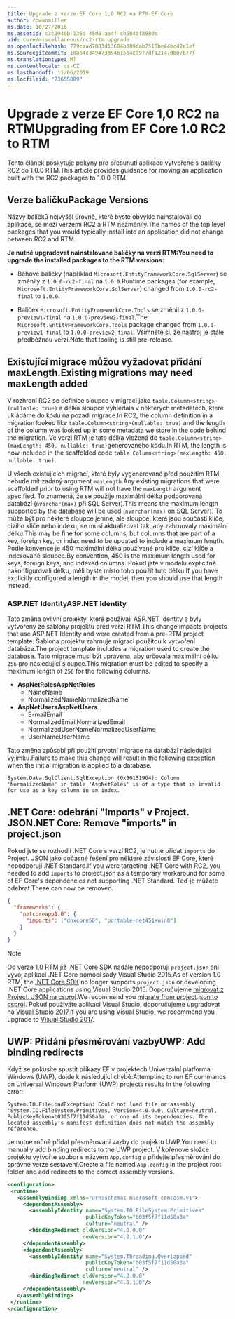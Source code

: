 ```yaml
---
title: Upgrade z verze EF Core 1,0 RC2 na RTM-EF Core
author: rowanmiller
ms.date: 10/27/2016
ms.assetid: c3c1940b-136d-45d8-aa4f-cb5040f8980a
uid: core/miscellaneous/rc2-rtm-upgrade
ms.openlocfilehash: 779caad7883d13684b389dab7515be44bc42e1ef
ms.sourcegitcommit: 18ab4c349473d94b15b4ca977df12147db07b77f
ms.translationtype: MT
ms.contentlocale: cs-CZ
ms.lasthandoff: 11/06/2019
ms.locfileid: "73655809"
---
```

# <a name="upgrading-from-ef-core-10-rc2-to-rtm"></a><span data-ttu-id="5feda-102">Upgrade z verze EF Core 1,0 RC2 na RTM</span><span class="sxs-lookup"><span data-stu-id="5feda-102">Upgrading from EF Core 1.0 RC2 to RTM</span></span>

<span data-ttu-id="5feda-103">Tento článek poskytuje pokyny pro přesunutí aplikace vytvořené s balíčky RC2 do 1.0.0 RTM.</span><span class="sxs-lookup"><span data-stu-id="5feda-103">This article provides guidance for moving an application built with the RC2 packages to 1.0.0 RTM.</span></span>

## <a name="package-versions"></a><span data-ttu-id="5feda-104">Verze balíčku</span><span class="sxs-lookup"><span data-stu-id="5feda-104">Package Versions</span></span>

<span data-ttu-id="5feda-105">Názvy balíčků nejvyšší úrovně, které byste obvykle nainstalovali do aplikace, se mezi verzemi RC2 a RTM nezměnily.</span><span class="sxs-lookup"><span data-stu-id="5feda-105">The names of the top level packages that you would typically install into an application did not change between RC2 and RTM.</span></span>

<span data-ttu-id="5feda-106">**Je nutné upgradovat nainstalované balíčky na verzi RTM:**</span><span class="sxs-lookup"><span data-stu-id="5feda-106">**You need to upgrade the installed packages to the RTM versions:**</span></span>

* <span data-ttu-id="5feda-107">Běhové balíčky (například `Microsoft.EntityFrameworkCore.SqlServer`) se změnily z `1.0.0-rc2-final` na `1.0.0`.</span><span class="sxs-lookup"><span data-stu-id="5feda-107">Runtime packages (for example, `Microsoft.EntityFrameworkCore.SqlServer`) changed from `1.0.0-rc2-final` to `1.0.0`.</span></span>

* <span data-ttu-id="5feda-108">Balíček `Microsoft.EntityFrameworkCore.Tools` se změnil z `1.0.0-preview1-final` na `1.0.0-preview2-final`.</span><span class="sxs-lookup"><span data-stu-id="5feda-108">The `Microsoft.EntityFrameworkCore.Tools` package changed from `1.0.0-preview1-final` to `1.0.0-preview2-final`.</span></span> <span data-ttu-id="5feda-109">Všimněte si, že nástroj je stále předběžnou verzí.</span><span class="sxs-lookup"><span data-stu-id="5feda-109">Note that tooling is still pre-release.</span></span>

## <a name="existing-migrations-may-need-maxlength-added"></a><span data-ttu-id="5feda-110">Existující migrace můžou vyžadovat přidání maxLength.</span><span class="sxs-lookup"><span data-stu-id="5feda-110">Existing migrations may need maxLength added</span></span>

<span data-ttu-id="5feda-111">V rozhraní RC2 se definice sloupce v migraci jako `table.Column<string>(nullable: true)` a délka sloupce vyhledala v některých metadatech, které ukládáme do kódu na pozadí migrace.</span><span class="sxs-lookup"><span data-stu-id="5feda-111">In RC2, the column definition in a migration looked like `table.Column<string>(nullable: true)` and the length of the column was looked up in some metadata we store in the code behind the migration.</span></span> <span data-ttu-id="5feda-112">Ve verzi RTM je tato délka vložená do `table.Column<string>(maxLength: 450, nullable: true)`generovaného kódu.</span><span class="sxs-lookup"><span data-stu-id="5feda-112">In RTM, the length is now included in the scaffolded code `table.Column<string>(maxLength: 450, nullable: true)`.</span></span>

<span data-ttu-id="5feda-113">U všech existujících migrací, které byly vygenerované před použitím RTM, nebude mít zadaný argument `maxLength`.</span><span class="sxs-lookup"><span data-stu-id="5feda-113">Any existing migrations that were scaffolded prior to using RTM will not have the `maxLength` argument specified.</span></span> <span data-ttu-id="5feda-114">To znamená, že se použije maximální délka podporovaná databází (`nvarchar(max)` při SQL Server).</span><span class="sxs-lookup"><span data-stu-id="5feda-114">This means the maximum length supported by the database will be used (`nvarchar(max)` on SQL Server).</span></span> <span data-ttu-id="5feda-115">To může být pro některé sloupce jemné, ale sloupce, které jsou součástí klíče, cizího klíče nebo indexu, se musí aktualizovat tak, aby zahrnovaly maximální délku.</span><span class="sxs-lookup"><span data-stu-id="5feda-115">This may be fine for some columns, but columns that are part of a key, foreign key, or index need to be updated to include a maximum length.</span></span> <span data-ttu-id="5feda-116">Podle konvence je 450 maximální délka používané pro klíče, cizí klíče a indexované sloupce.</span><span class="sxs-lookup"><span data-stu-id="5feda-116">By convention, 450 is the maximum length used for keys, foreign keys, and indexed columns.</span></span> <span data-ttu-id="5feda-117">Pokud jste v modelu explicitně nakonfigurovali délku, měli byste místo toho použít tuto délku.</span><span class="sxs-lookup"><span data-stu-id="5feda-117">If you have explicitly configured a length in the model, then you should use that length instead.</span></span>

### <a name="aspnet-identity"></a><span data-ttu-id="5feda-118">ASP.NET Identity</span><span class="sxs-lookup"><span data-stu-id="5feda-118">ASP.NET Identity</span></span>

<span data-ttu-id="5feda-119">Tato změna ovlivní projekty, které používají ASP.NET Identity a byly vytvořeny ze šablony projektu před verzí RTM.</span><span class="sxs-lookup"><span data-stu-id="5feda-119">This change impacts projects that use ASP.NET Identity and were created from a pre-RTM project template.</span></span> <span data-ttu-id="5feda-120">Šablona projektu zahrnuje migraci použitou k vytvoření databáze.</span><span class="sxs-lookup"><span data-stu-id="5feda-120">The project template includes a migration used to create the database.</span></span> <span data-ttu-id="5feda-121">Tato migrace musí být upravena, aby určovala maximální délku `256` pro následující sloupce.</span><span class="sxs-lookup"><span data-stu-id="5feda-121">This migration must be edited to specify a maximum length of `256` for the following columns.</span></span>

* <span data-ttu-id="5feda-122">**AspNetRoles**</span><span class="sxs-lookup"><span data-stu-id="5feda-122">**AspNetRoles**</span></span>
  * <span data-ttu-id="5feda-123">Name</span><span class="sxs-lookup"><span data-stu-id="5feda-123">Name</span></span>
  * <span data-ttu-id="5feda-124">NormalizedName</span><span class="sxs-lookup"><span data-stu-id="5feda-124">NormalizedName</span></span>
* <span data-ttu-id="5feda-125">**AspNetUsers**</span><span class="sxs-lookup"><span data-stu-id="5feda-125">**AspNetUsers**</span></span>
  * <span data-ttu-id="5feda-126">E-mail</span><span class="sxs-lookup"><span data-stu-id="5feda-126">Email</span></span>
  * <span data-ttu-id="5feda-127">NormalizedEmail</span><span class="sxs-lookup"><span data-stu-id="5feda-127">NormalizedEmail</span></span>
  * <span data-ttu-id="5feda-128">NormalizedUserName</span><span class="sxs-lookup"><span data-stu-id="5feda-128">NormalizedUserName</span></span>
  * <span data-ttu-id="5feda-129">UserName</span><span class="sxs-lookup"><span data-stu-id="5feda-129">UserName</span></span>

<span data-ttu-id="5feda-130">Tato změna způsobí při použití prvotní migrace na databázi následující výjimku.</span><span class="sxs-lookup"><span data-stu-id="5feda-130">Failure to make this change will result in the following exception when the initial migration is applied to a database.</span></span>

``` Console
System.Data.SqlClient.SqlException (0x80131904): Column 'NormalizedName' in table 'AspNetRoles' is of a type that is invalid for use as a key column in an index.
```

## <a name="net-core-remove-imports-in-projectjson"></a><span data-ttu-id="5feda-131">.NET Core: odebrání "Imports" v Project. JSON</span><span class="sxs-lookup"><span data-stu-id="5feda-131">.NET Core: Remove "imports" in project.json</span></span>

<span data-ttu-id="5feda-132">Pokud jste se rozhodli .NET Core s verzí RC2, je nutné přidat `imports` do Project. JSON jako dočasné řešení pro některé závislosti EF Core, které nepodporují .NET Standard.</span><span class="sxs-lookup"><span data-stu-id="5feda-132">If you were targeting .NET Core with RC2, you needed to add `imports` to project.json as a temporary workaround for some of EF Core's dependencies not supporting .NET Standard.</span></span> <span data-ttu-id="5feda-133">Teď je můžete odebrat.</span><span class="sxs-lookup"><span data-stu-id="5feda-133">These can now be removed.</span></span>

``` json
{
  "frameworks": {
    "netcoreapp1.0": {
      "imports": ["dnxcore50", "portable-net451+win8"]
    }
  }
}
```

> [!NOTE]  
> <span data-ttu-id="5feda-134">Od verze 1,0 RTM již [.NET Core SDK](https://www.microsoft.com/net/download/core) nadále nepodporují `project.json` ani vývoj aplikací .NET Core pomocí sady Visual Studio 2015.</span><span class="sxs-lookup"><span data-stu-id="5feda-134">As of version 1.0 RTM, the [.NET Core SDK](https://www.microsoft.com/net/download/core) no longer supports `project.json` or developing .NET Core applications using Visual Studio 2015.</span></span> <span data-ttu-id="5feda-135">Doporučujeme [migrovat z Project. JSON na csproj](https://docs.microsoft.com/dotnet/articles/core/migration/).</span><span class="sxs-lookup"><span data-stu-id="5feda-135">We recommend you [migrate from project.json to csproj](https://docs.microsoft.com/dotnet/articles/core/migration/).</span></span> <span data-ttu-id="5feda-136">Pokud používáte aplikaci Visual Studio, doporučujeme upgradovat na [Visual Studio 2017](https://www.visualstudio.com/downloads/).</span><span class="sxs-lookup"><span data-stu-id="5feda-136">If you are using Visual Studio, we recommend you upgrade to [Visual Studio 2017](https://www.visualstudio.com/downloads/).</span></span>

## <a name="uwp-add-binding-redirects"></a><span data-ttu-id="5feda-137">UWP: Přidání přesměrování vazby</span><span class="sxs-lookup"><span data-stu-id="5feda-137">UWP: Add binding redirects</span></span>

<span data-ttu-id="5feda-138">Když se pokusíte spustit příkazy EF v projektech Univerzální platforma Windows (UWP), dojde k následující chybě:</span><span class="sxs-lookup"><span data-stu-id="5feda-138">Attempting to run EF commands on Universal Windows Platform (UWP) projects results in the following error:</span></span>

```output
System.IO.FileLoadException: Could not load file or assembly 'System.IO.FileSystem.Primitives, Version=4.0.0.0, Culture=neutral, PublicKeyToken=b03f5f7f11d50a3a' or one of its dependencies. The located assembly's manifest definition does not match the assembly reference.
```

<span data-ttu-id="5feda-139">Je nutné ručně přidat přesměrování vazby do projektu UWP.</span><span class="sxs-lookup"><span data-stu-id="5feda-139">You need to manually add binding redirects to the UWP project.</span></span> <span data-ttu-id="5feda-140">V kořenové složce projektu vytvořte soubor s názvem `App.config` a přidejte přesměrování do správné verze sestavení.</span><span class="sxs-lookup"><span data-stu-id="5feda-140">Create a file named `App.config` in the project root folder and add redirects to the correct assembly versions.</span></span>

```xml
<configuration>
 <runtime>
   <assemblyBinding xmlns="urn:schemas-microsoft-com:asm.v1">
     <dependentAssembly>
       <assemblyIdentity name="System.IO.FileSystem.Primitives"
                         publicKeyToken="b03f5f7f11d50a3a"
                         culture="neutral" />
       <bindingRedirect oldVersion="4.0.0.0"
                        newVersion="4.0.1.0"/>
     </dependentAssembly>
     <dependentAssembly>
       <assemblyIdentity name="System.Threading.Overlapped"
                         publicKeyToken="b03f5f7f11d50a3a"
                         culture="neutral" />
       <bindingRedirect oldVersion="4.0.0.0"
                        newVersion="4.0.1.0"/>
     </dependentAssembly>
   </assemblyBinding>
 </runtime>
</configuration>
```
